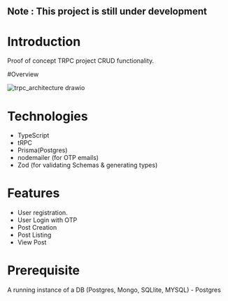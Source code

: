 ## Note : This project is still under development


# Introduction
Proof of concept TRPC project CRUD functionality.


#Overview

![trpc_architecture drawio](https://user-images.githubusercontent.com/25275596/212997552-3ef7d77e-4629-444c-91a1-f7afdb0642f3.png)



# Technologies
* TypeScript
* tRPC
* Prisma(Postgres)
* nodemailer (for OTP emails)
* Zod (for validating Schemas & generating types)


# Features
* User registration.
* User Login with OTP
* Post Creation
* Post Listing
* View Post



# Prerequisite
A running instance of a DB (Postgres, Mongo, SQLlite, MYSQL) - Postgres

